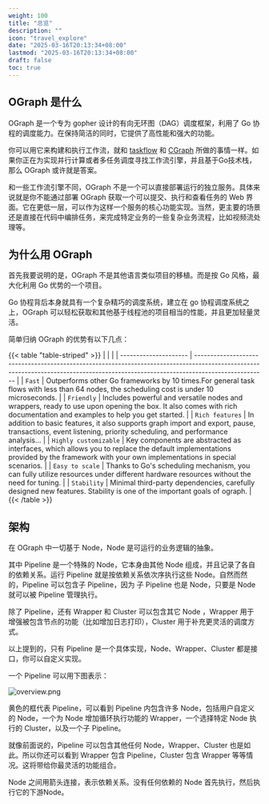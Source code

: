 ```yaml
---
weight: 100
title: "总览"
description: ""
icon: "travel_explore"
date: "2025-03-16T20:13:34+08:00"
lastmod: "2025-03-16T20:13:34+08:00"
draft: false
toc: true
---
```


## OGraph 是什么

OGraph 是一个专为 gopher 设计的有向无环图（DAG）调度框架，利用了 Go 协程的调度能力。在保持简洁的同时，它提供了高性能和强大的功能。

你可以用它来构建和执行工作流，就和 [taskflow](https://github.com/taskflow/taskflow) 和 [CGraph](https://github.com/ChunelFeng/CGraph) 所做的事情一样。如果你正在为实现并行计算或者多任务调度寻找工作流引擎，并且基于Go技术栈，那么 OGraph 或许就是答案。

和一些工作流引擎不同，OGraph 不是一个可以直接部署运行的独立服务。具体来说就是你不能通过部署 OGraph 获取一个可以提交、执行和查看任务的 Web 界面。它在更低一层，可以作为这样一个服务的核心功能实现。当然，更主要的场景还是直接在代码中编排任务，来完成特定业务的一些复杂业务流程，比如视频流处理等。

## 为什么用 OGraph

首先我要说明的是，OGraph 不是其他语言类似项目的移植。而是按 Go 风格，最大化利用 Go 优势的一个项目。

Go 协程背后本身就具有一个复杂精巧的调度系统，建立在 go 协程调度系统之上，OGraph 可以轻松获取和其他基于线程池的项目相当的性能，并且更加轻量灵活。

简单归纳 OGraph 的优势有以下几点：

{{< table "table-striped" >}}
|                       |                                                                                                                                                                                    |
| --------------------- | ---------------------------------------------------------------------------------------------------------------------------------------------------------------------------------- |
| `Fast`                | Outperforms other Go frameworks by 10 times.For general task flows with less than 64 nodes, the scheduling cost is under 10 microseconds.                                          |
| `Friendly`            | Includes powerful and versatile nodes and wrappers, ready to use upon opening the box. It also comes with rich documentation and examples to help you get started.                 |
| `Rich features`       | In addition to basic features, it also supports graph import and export, pause, transactions, event listening, priority scheduling, and performance analysis...                    |
| `Highly customizable` | Key components are abstracted as interfaces, which allows you to replace the default implementations provided by the framework with your own implementations in special scenarios. |
| `Easy to scale`       | Thanks to Go's scheduling mechanism, you can fully utilize resources under different hardware resources without the need for tuning.                                               |
| `Stability`           | Minimal third-party dependencies, carefully designed new features. Stability is one of the important goals of ograph.                                                              |
{{< /table >}}

## 架构

在 OGraph 中一切基于 Node，Node 是可运行的业务逻辑的抽象。

其中 Pipeline 是一个特殊的 Node，它本身由其他 Node 组成，并且记录了各自的依赖关系。运行 Pipeline 就是按依赖关系依次序执行这些 Node。自然而然的，Pipeline 可以包含子 Pipeline，因为 子 Pipeline 也是 Node，只要是 Node 就可以被 Pipeline 管理执行。

除了 Pipeline，还有 Wrapper 和 Cluster 可以包含其它 Node ，Wrapper 用于增强被包含节点的功能（比如增加日志打印），Cluster 用于补充更灵活的调度方式。

以上提到的，只有 Pipeline 是一个具体实现，Node、Wrapper、Cluster 都是接口，你可以自定义实现。

一个 Pipeline 可以用下图表示：

![overview.png](/images/overview.png)

黄色的框代表 Pipeline，可以看到 Pipeline 内包含许多 Node，包括用户自定义的 Node，一个为 Node 增加循环执行功能的 Wrapper，一个选择特定 Node 执行的 Cluster，以及一个子 Pipeline。

就像前面说的，Pipeline 可以包含其他任何 Node，Wrapper、Cluster 也是如此。所以你还可以看到 Wrapper 包含 Pipeline，Cluster 包含 Wrapper 等等情况。这将带给你最灵活的功能组合。

Node 之间用箭头连接，表示依赖关系。没有任何依赖的 Node 首先执行，然后执行它的下游Node。

